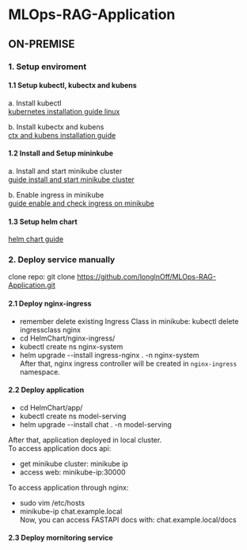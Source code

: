 # MLOps-RAG-Application

## ON-PREMISE

### 1. Setup enviroment

#### 1.1 Setup kubectl, kubectx and kubens
a. Install kubectl <br>
[kubernetes installation guide linux](https://kubernetes.io/docs/tasks/tools/install-kubectl-linux/)


b. Install kubectx and kubens <br>
[ctx and kubens installation guide](https://github.com/ahmetb/kubectx?tab=readme-ov-file#kubectl-plugins-macos-and-linux)

#### 1.2 Install and Setup mininkube
a. Install and start minikube cluster <br>
[guide install and start minikube cluster](https://minikube.sigs.k8s.io/docs/start/?arch=%2Flinux%2Fx86-64%2Fstable%2Fbinary+download)

b. Enable ingress in minikube <br>
[guide enable and check ingress on minikube](https://kubernetes.io/docs/tasks/access-application-cluster/ingress-minikube/#enable-the-ingress-controller)
#### 1.3 Setup helm chart

[helm chart guide](https://helm.sh/docs/intro/install/)

### 2. Deploy service manually

clone repo: git clone https://github.com/longlnOff/MLOps-RAG-Application.git <br>

#### 2.1 Deploy nginx-ingress
- remember delete existing Ingress Class in minikube: kubectl delete ingressclass nginx <br>
- cd HelmChart/nginx-ingress/
- kubectl create ns nginx-system
- helm upgrade --install ingress-nginx . -n nginx-system <br>
After that, nginx ingress controller will be created in `nginx-ingress` namespace.

#### 2.2 Deploy application
- cd HelmChart/app/
- kubectl create ns model-serving
- helm upgrade --install chat . -n model-serving <br>

After that, application deployed in local cluster. <br>
To access application docs api: <br>
- get minikube cluster: minikube ip
- access web: minikube-ip:30000 <br>

To access application through nginx:
- sudo vim /etc/hosts
- minikube-ip chat.example.local <br>
Now, you can access FASTAPI docs with: chat.example.local/docs

#### 2.3 Deploy mornitoring service
